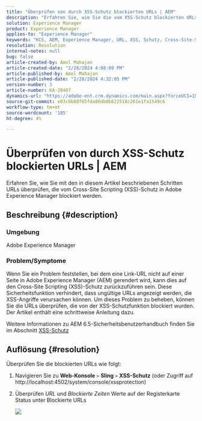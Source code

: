 ```yaml
---
title: "Überprüfen von durch XSS-Schutz blockierten URLs | AEM"
description: "Erfahren Sie, wie Sie die vom XSS-Schutz blockierten URLs in Adobe Experience Manager überprüfen."
solution: Experience Manager
product: Experience Manager
applies-to: "Experience Manager"
keywords: "KCS, AEM, Experience Manager, URL, XSS, Schutz, Cross-Site-Scripting"
resolution: Resolution
internal-notes: null
bug: false
article-created-by: Amol Mahajan
article-created-date: "2/28/2024 4:08:09 PM"
article-published-by: Amol Mahajan
article-published-date: "2/28/2024 4:32:05 PM"
version-number: 3
article-number: KA-20407
dynamics-url: "https://adobe-ent.crm.dynamics.com/main.aspx?forceUCI=1&pagetype=entityrecord&etn=knowledgearticle&id=1e3ccc8d-53d6-ee11-9078-00224804dfb5"
source-git-commit: e03c6b88f65fda86db0b622518c261e1fa1549c6
workflow-type: tm+mt
source-wordcount: '185'
ht-degree: 4%

---
```


# Überprüfen von durch XSS-Schutz blockierten URLs | AEM


Erfahren Sie, wie Sie mit den in diesem Artikel beschriebenen Schritten URLs überprüfen, die vom Cross-Site Scripting (XSS)-Schutz in Adobe Experience Manager blockiert werden.

## Beschreibung {#description}


### <b>Umgebung</b>

Adobe Experience Manager



### <b>Problem/Symptome</b>

Wenn Sie ein Problem feststellen, bei dem eine Link-URL nicht auf einer Seite in Adobe Experience Manager (AEM) gerendert wird, kann dies auf den Cross-Site Scripting (XSS)-Schutz zurückzuführen sein. Diese Sicherheitsfunktion verhindert, dass ungültige URLs angezeigt werden, die XSS-Angriffe verursachen können. Um dieses Problem zu beheben, können Sie die URLs überprüfen, die von der XSS-Schutzfunktion blockiert wurden.
Der Artikel enthält eine schrittweise Anleitung dazu.

Weitere Informationen zu AEM 6.5-Sicherheitsbenutzerhandbuch finden Sie im Abschnitt [XSS-Schutz](https://experienceleague.adobe.com/docs/experience-manager-65/developing/introduction/security.html?lang=de)


## Auflösung {#resolution}


Überprüfen Sie die blockierten URLs wie folgt:

1. Navigieren Sie zu <b>Web-Konsole</b> `>`  <b>Sling</b> `>`  <b>XSS-Schutz</b> (oder Zugriff auf http://localhost:4502/system/console/xssprotection)


2. Überprüfen *URL* und *Blockierte Zeiten* Werte auf der Registerkarte Status unter Blockierte URLs

   ![](assets/c1d7a6cc-d521-ed11-b83e-0022480866ad.png)

